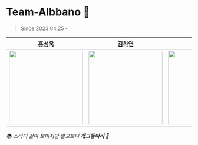 # Team-Albbano 🤬
> Since 2023.04.25 -

|[홍성욱](https://github.com/ukssss)|[김하연](https://github.com/hayeonn2)|[오승택](https://github.com/5wintaek)|[황주희](https://github.com/Juhee-Hwang)|
|:-:|:-:|:-:|:-:|
|<a href="https://github.com/ukssss"><img src="https://avatars.githubusercontent.com/u/86929961?v=4" width="200"/></a>|<a href="https://github.com/hayeonn2"><img src="https://avatars.githubusercontent.com/u/111109573?v=4" width="200" /></a>|<a href="https://github.com/5wintaek"><img src="https://avatars.githubusercontent.com/u/109938280?v=4" width="200"/></a>|<a href="https://github.com/Juhee-Hwang"><img src="https://avatars.githubusercontent.com/u/33420714?v=4" width="200"/></a>|


<i>📚 스터디 같아 보이지만 알고보니 <b>개그동아리</b> 🤥</i>
